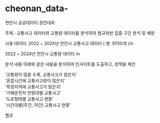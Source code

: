 # cheonan_data-
천안시 공공데이터 경진대회

주제 : 교통사고 데이터와 교통량 데이터를 분석하여 법규위반 집중 구간 분석 및 예방

사용 데이터:
2022 ~ 2024년 천안시 교통사고 데이터 ( 행: 9700개 )/n

2022 ~ 2024년 천안시 교통량 데이터 /n


분석 내용
아래와 같은 내용을 분석하여 인사이트를 도출하고, 정책을 제언

'교통량이 많을 수록, 교통사고가 많은지' <br>
'혼잡시간에 교통사고량이 많은지'  <br>
'특정지역에 교통사고가 많은지' <br>
'가해운전자 연령대별 교통사고' <br>
'도로형태별 교통사고 현황' <br>
'시간대별(주간, 야간) 교통사고 현황' <br>

헬로